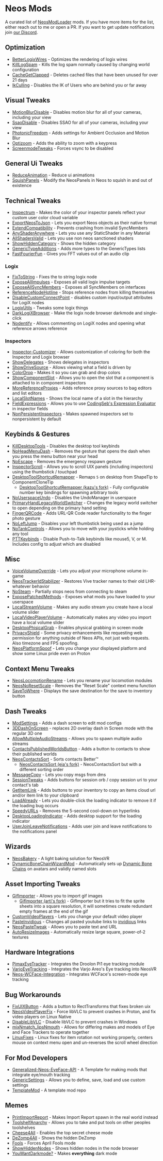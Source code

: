 # Neos Mods

A curated list of [NeosModLoader](https://github.com/zkxs/NeosModLoader) mods. If you have more items for the list, either reach out to me or open a PR. If you want to get update notifications join [our Discord](https://discord.gg/vCDJK9xyvm).

## Optimization
- [BetterLogixWires](https://github.com/EIA485/NeosBetterLogixWires) - Optimizes the rendering of logix wires
- [KillLogSpam](https://github.com/EIA485/NeosKillLogSpam) - Kills the log spam normally caused by changing world configuration
- [CacheGetClapped](https://github.com/dfgHiatus/CacheGetClapped) - Deletes cached files that have been unused for over 21 days
- [IkCulling](https://github.com/KyuubiYoru/IkCulling) - Disables the IK of Users who are behind you or far away

## Visual Tweaks
- [MotionBlurDisable](https://github.com/zkxs/MotionBlurDisable) - Disables motion blur for all of your cameras, including your view
- [SsaoDisable](https://github.com/zkxs/SsaoDisable) - Disables SSAO for all of your cameras, including your view
- [PhotonicFreedom](https://github.com/RileyGuy/PhotonicFreedom) - Adds settings for Ambient Occlusion and Motion Blur
- [Optizoom](https://github.com/badhaloninja/Optizoom) - Adds the ability to zoom with a keypress
- [ScreenmodeTweaks](https://github.com/ljoonal/Neos-Mods#screenmode-tweaks) - Forces vsync to be disabled

## General Ui Tweaks
- [ReduceAnimation](https://github.com/EIA485/NeosReduceAnimation) - Reduce ui animations
- [SquishPanels](https://github.com/RileyGuy/SquishPanels) - Modify the NeosPanels in Neos to squish in and out of existence

## Technical Tweaks
- [Inspectrum](https://github.com/RileyGuy/Inspectrum) - Makes the color of your inspector panels reflect your custom user color cloud variable
- [ExportNeosToJson](https://github.com/zkxs/ExportNeosToJson) - Lets you export Neos objects as their native format
- [ExtendCompatibility](https://github.com/EIA485/NeosExtendCompatibility) - Prevents crashing from invalid SyncMembers
- [AnyShaderAnywhere](https://github.com/EIA485/NeosAnyShaderAnywhere) - Lets you use any StaticShader in any Material
- [AllShadersValid](https://github.com/EIA485/NeosAllShadersValid) - Lets you use non neos sanctioned shaders
- [ShowHiddenCategory](https://github.com/EIA485/NeosShowHiddenCategory) - Shows the hidden category
- [GenericTypeAdditions](https://github.com/badhaloninja/GenericTypeAdditions) - Adds more types to the GenericTypes lists
- [FastFourierFun](https://github.com/RileyGuy/FastFourierFun) - Gives you FFT values out of an audio clip

### Logix
- [FixToString](https://github.com/EIA485/NeosFixToString) - Fixes the to string logix node
- [ExposeAllImpulses](https://github.com/EIA485/NeosExposeAllImpulses) - Exposes all valid logix impulse targets
- [ExposeAllSyncMembers](https://github.com/EIA485/NeosExposeAllSyncMembers) - Exposes all SyncMembers on interfaces
- [ReferenceNodeHotline](https://github.com/EIA485/NeosReferenceNodeHotline) - Stops reference nodes from killing themselves
- [DisableCustomConnectPoint](https://github.com/kazu0617/DisableCustomConnectPoint) - disables custom input/output attributes for LogiX nodes
- [LogixUtils](https://github.com/badhaloninja/LogixUtils) - Tweaks some logix things
- [DarkLogiXBrowser](https://github.com/RileyGuy/DarkLogiXBrowser) - Make the logix node browser darkmode and single-click
- [Nodentify](https://github.com/RileyGuy/Nodentify) - Allows commenting on LogiX nodes and opening what reference arrows reference

### Inspectors
- [Inspector-Customizer](https://github.com/LeCloutPanda/Inspector-Customizer) - Allows customization of coloring for both the Inspector and Logix browser
- [ShowDelegates](https://github.com/art0007i/ShowDelegates) - Shows delegates in inspectors
- [ShowDriveSource](https://github.com/art0007i/ShowDriveSource) - Allows viewing what a field is driven by
- [ColorDrop](https://github.com/art0007i/ColorDrop) - Makes it so you can grab and drop colors
- [ShowComponentSlot](https://github.com/art0007i/ShowComponentSlot) - Allows you to open the slot that a component is attached to in component inspectors
- [MoreReferenceProxies](https://github.com/EIA485/NeosMoreReferenceProxies) - Adds reference proxy sources to bag editors and list editors
- [LocalSlotNames](https://github.com/EIA485/NeosLocalSlotNames) - Shows the local name of a slot in the hierarchy
- [FieldExpressions](https://github.com/Toxic-Cookie/FieldExpressions) -  Allows you to use [CodingSeb's Expression Evaluator](https://github.com/codingseb/ExpressionEvaluator/wiki/Getting-Started) in inspector fields
- [NonPersistentInspectors](https://github.com/XDelta/NeosNonPersistentInspectors) - Makes spawned inspectors set to nonpersistent by default

## Keybinds & Gestures
- [KillDesktopTools](https://github.com/EIA485/NeosKillDesktopTools) - Disables the desktop tool keybinds
- [NoHeadMenuDash](https://github.com/art0007i/NoHeadMenuDash) - Removes the gesture that opens the dash when you press the menu button near your head
- [NoEscape](https://github.com/zkxs/NoEscape) - Removes the emergency respawn gesture
- [InspectorScroll](https://github.com/art0007i/InspectorScroll) - Allows you to scroll UIX panels (including inspectors) using the thumbstick / touchpad
- [DesktopToolShortcutRemapper](https://github.com/zkxs/NeosDesktopToolShortcutRemapper) - Remaps `5` on desktop from ShapeTip to ComponentCloneTip
  - [DesktopToolShortcutRemapper (kazu's fork)](https://github.com/kazu0617/DesktopToolShortcutRemapper) - Fully configurable number key bindings for spawning arbitrary tools
- [NoUserspaceUndo](https://github.com/badhaloninja/NoUserspaceUndo) - Disables the UndoManager in userspace
- [PrimaryHandLegacyWorldSwitcher](https://github.com/badhaloninja/PrimaryHandLegacyWorldSwitcher) - Changes the legacy world switcher to open depending on the primary hand setting
- [FingerQRCode](https://github.com/dfgHiatus/FingerQRCode) - Adds URL-QR Code reader functionality to the finger photo gesture
- [NoLeftJump](https://github.com/EIA485/NeosNoLeftJump) - Disables your left thumbstick being used as a jump
- [NoTankControls](https://github.com/furrz/NoTankControls) - Allows you to move with your joysticks while holding any tool
- [PTTKeybinds](https://github.com/XDelta/NeosPTTKeybinds) - Disable Push-to-Talk keybinds like mouse5, V, or M. Includes config to adjust which are disabled

## Misc
- [VoiceVolumeOverride](https://github.com/zkxs/VoiceVolumeOverride) - Lets you adjust your microphone volume in-game
- [NeosTrackerIdStabilizer](https://github.com/zkxs/NeosTrackerIdStabilizer) - Restores Vive tracker names to their old LHR-whatever behavior
- [NoSteam](https://github.com/EIA485/NeosNoSteam) - Partially stops neos from connecting to steam
- [ExposePatchedMethods](https://github.com/EIA485/NeosExposePatchedMethods) - Exposes what mods you have loaded to your userspace
- [LocalStreamVolume](https://github.com/Sox-NeosVR/LocalStreamVolume) -  Makes any audio stream you create have a local volume slider
- [LocalVideoPlayerVolume](https://github.com/Sox-NeosVR/LocalVideoPlayerVolume) - Automatically makes any video you import have a local volume slider
- [DesktopPhisicalGrab](https://github.com/EIA485/NeosDesktopPhisicalGrab) - Enables physical grabbing in screen mode
- [PrivacyShield](https://github.com/ljoonal/Neos-Mods#privacy-shield) - Some privacy enhancements like requesting web permission for anything outside of Neos APIs, not just web requests. Also timezone and FPS spoofing.
- [NeosPlatformSpoof](https://github.com/zkxs/NeosPlatformSpoof) - Lets you change your displayed platform and show some Linux pride even on Proton

## Context Menu Tweaks
- [NeosLocomotionRename](https://github.com/zkxs/NeosLocomotionRename) - Lets you rename your locomotion modules
- [NeosNoResetScale](https://github.com/zkxs/NeosNoResetScale) - Removes the "Reset Scale" context menu function
- [SaveToWhere](https://github.com/rassi0429/SaveToWhere) - Displays the save destination for the save to inventory button

## Dash Tweaks
- [ModSettings](https://github.com/badhaloninja/NeosModSettings) - Adds a dash screen to edit mod configs
- [3DDashOnScreen](https://github.com/rampa3/3DDashOnScreen) - replaces 2D overlay dash in Screen mode with the regular 3D one
- [AllowMultipleAudioStreams](https://github.com/EIA485/NeosAllowMultipleAudioStreams) - Allows you to spawn multiple audio streams
- [ContactsPublishedWorldsButton](https://github.com/badhaloninja/ContactsPublishedWorldsButton) - Adds a button to contacts to show their published worlds
- [NeosContactsSort](https://github.com/zkxs/NeosContactsSort) - Sorts contacts Better™
  - [NeosContactsSort (eia's fork)](https://github.com/EIA485/NeosContactsSort) - NeosContactsSort but with a different sorting order
- [MessageCopy](https://github.com/rassi0429/MessageCopy) - Lets you copy msgs from dms
- [SessionTweaks](https://github.com/kazu0617/SessionTweaks) - Adds buttons for session orb / copy session uri to your contact's tab
- [GetItemLink](https://github.com/EIA485/NeosGetItemLink) - Adds buttons to your inventory to copy an items cloud url and/or item link to your clipboard
- [LoadAlready](https://github.com/RileyGuy/LoadAlready) - Lets you double-click the loading indicator to remove it if the loading bug occurs
- [SpeedyURLs](https://github.com/dfgHiatus/SpeedyURLs) - Removes the 5-second cool-down on hyperlinks
- [DesktopLoadingIndicator](https://github.com/badhaloninja/DesktopLoadingIndicator) - Adds desktop support for the loading indicator
- [UserJoinLeaveNotifications](https://github.com/badhaloninja/UserJoinLeaveNotifications) - Adds user join and leave notifications to the notifications panel

## Wizards
- [NeosBakery](https://github.com/Toxic-Cookie/NeosBakery) - A light baking solution for NeosVR
- [DynamicBoneChainWizardMod](https://github.com/dfgHiatus/DynamicBoneChainWizardMod) - Automatically sets up [Dynamic Bone Chains](https://wiki.neos.com/Dynamic_Bone_Chain/en) on avatars and validly named slots

## Asset Importing Tweaks
- [GifImporter](https://github.com/kawaiiamber/GifImporter) - Allows you to import gif images
  - [GifImporter (arti's fork)](https://github.com/art0007i/GifImporter) - GifImporter but it tries to fit the sprite sheets into a square resolution, it will sometimes create redundant empty frames at the end of the gif
- [CustomVideoPlayers](https://github.com/art0007i/CustomVideoPlayers) - Lets you change your default video player
- [PasteInvidious](https://github.com/art0007i/PasteInvidious) - Changes all pasted youtube links to [invidious](https://github.com/iv-org/invidious) links
- [NeosPasteTweak](https://github.com/rassi0429/NeosPasteTweak) - Allows you to paste text and URL
- [AutoResizeImages](https://github.com/dfgHiatus/AutoResizeImages) - Automatically resize large square, power-of-2 textures

## Hardware Integrations
- [PimaxEyeTracker](https://github.com/dfgHiatus/NeosPimaxEyeTracker) - Integrates the Droolon Pi1 eye tracking module
- [VarjoEyeTracking](https://github.com/dfgHiatus/NeosVarjoEyeTracking) - Integrates the Varjo Areo's Eye tracking into NeosVR
- [Neos-WCFace-Integration](https://github.com/dfgHiatus/Neos-WCFace-Integration) - Integrates WCFace's screen-mode eye tracking

## Bug Workarounds
- [FixUIXButton](https://github.com/art0007i/FixUIXButton) - Adds a button to RectTransforms that fixes broken uix
- [NeosVideoPlayerFix](https://github.com/Frozenreflex/NeosVideoPlayerFix) - Force libVLC to prevent crashes in Proton, and fix video players on Linux Native
- [DisableLibVLC](https://github.com/KyuubiYoru/DisableLibVLC) - Disable libVLC to prevent crashes in Windows
- [mixNmatch_lipsNmouth](https://github.com/dfgHiatus/mixNmatch_lipsNmouth) - Allows for differing makes and models of Eye and Face Trackers to operate together
- [LinuxFixes](https://github.com/ljoonal/Neos-Mods#linux-fixes) - Linux fixes for item rotation not working properly, centers mouse on context menu open and un-reverses the scroll wheel direction

## For Mod Developers
- [Generalized-Neos-EyeFace-API](https://github.com/dfgHiatus/Generalized-Neos-EyeFace-API) - A Template for making mods that integrate eye/mouth tracking
- [GenericSettings](https://github.com/Toxic-Cookie/GenericSettings) - Allows you to define, save, load and use custom settings
- [TemplateMod](https://github.com/EIA485/NeosTemplate) - A template mod repo

## Memes
- [PrintImportReport](https://github.com/badhaloninja/PrintImportReport) - Makes Import Report spawn in the real world instead
- [ToolshelfAnarchy](https://github.com/art0007i/ToolshelfAnarchy) - Allows you to take and put tools on other peoples toolshelves
- [Cheese4All](https://github.com/EIA485/NeosCheese4All) - Enables the top secret cheese mode
- [DeZomp4All](https://github.com/EIA485/NeosDeZomp4All) - Shows the hidden DeZomp
- [Fools](https://github.com/EIA485/NeosFools) - Forces April Fools mode
- [ShowHiddenNodes](https://github.com/EIA485/NeosShowHiddenNodes) - Shows hidden nodes in the node browser
- [YouWantDarkmode?](https://github.com/EIA485/NeosYouWantDarkmode) - Makes **everything** dark mode
